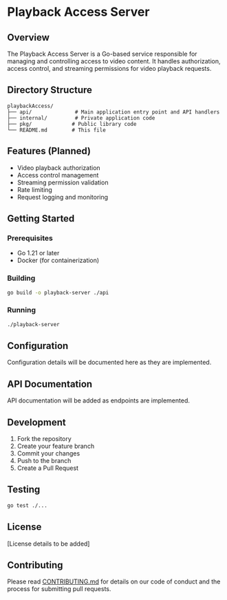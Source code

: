 # Playback Access Server

## Overview

The Playback Access Server is a Go-based service responsible for managing and controlling access to video content. It handles authorization, access control, and streaming permissions for video playback requests.

## Directory Structure

```
playbackAccess/
├── api/              # Main application entry point and API handlers
├── internal/         # Private application code
├── pkg/             # Public library code
└── README.md        # This file
```

## Features (Planned)

- Video playback authorization
- Access control management
- Streaming permission validation
- Rate limiting
- Request logging and monitoring

## Getting Started

### Prerequisites

- Go 1.21 or later
- Docker (for containerization)

### Building

```bash
go build -o playback-server ./api
```

### Running

```bash
./playback-server
```

## Configuration

Configuration details will be documented here as they are implemented.

## API Documentation

API documentation will be added as endpoints are implemented.

## Development

1. Fork the repository
2. Create your feature branch
3. Commit your changes
4. Push to the branch
5. Create a Pull Request

## Testing

```bash
go test ./...
```

## License

[License details to be added]

## Contributing

Please read [CONTRIBUTING.md](CONTRIBUTING.md) for details on our code of conduct and the process for submitting pull requests.
